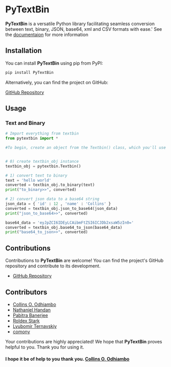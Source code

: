 # PyTextBin

**PyTextBin** is a versatile Python library facilitating seamless conversion between text, binary, JSON, base64, xml and CSV formats with ease.'
See the [documentaion](https://github.com/Comon-tech/Pytextbin/) for more information


## Installation

You can install **PyTextBin** using pip from PyPI:

```bash
pip install PyTextBin
```

Alternatively, you can find the project on GitHub:

[GitHub Repository](https://github.com/C-o-m-o-n/PyTextBin)

## Usage

### Text and Binary

```python
# Import everything from textbin
from pytextbin import *

#To begin, create an object from the Textbin() class, which you'll use to access all the methods.


# 0) create textbin_obj instance 
textbin_obj = pytextbin.Textbin()

# 1) convert text to binary
text = 'hello world'
converted = textbin_obj.to_binary(text)
print("to_binary>>", converted)

# 2) convert json data to a base64 string
json_data = { 'id' : 12 , 'name' : 'Collins' }
converted = textbin_obj.json_to_base64(json_data)
print("json_to_base64>>", converted)

base64_data = 'eyJpZCI6IDEyLCAibmFtZSI6ICJDb2xsaW5zIn0='
converted = textbin_obj.base64_to_json(base64_data)
print("base64_to_json>>", converted)

```

## Contributions

Contributions to **PyTextBin** are welcome! You can find the project's GitHub repository and contribute to its development.

- [GitHub Repository](https://github.com/C-o-m-o-n/textbin)

## Contributors
- [Collins O. Odhiambo](https://github.com/C-o-m-o-n)
- [Nathaniel Handan](https://github.com/Tinny-Robot)
- [Pabitra Banerjee](https://github.com/PB2204)
- [Roldex Stark](https://github.com/r0ld3x)
- [Lyubomir Ternavskiy](https://github.com/LyubomirT)
- [comony](https://github.com/comony)

Your contributions are highly appreciated! We hope that **PyTextBin** proves helpful to you. Thank you for using it.

#### I hope it be of help to you thank you. [Collins O. Odhiambo](https://github.com/C-o-m-o-n)
